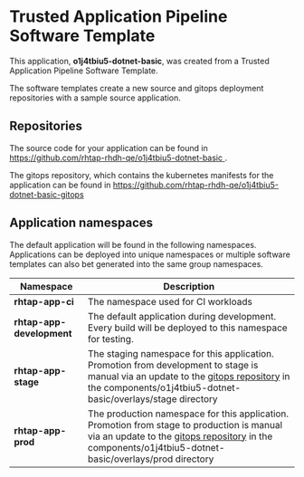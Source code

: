# Trusted Application Pipeline Software Template

This application, **o1j4tbiu5-dotnet-basic**, was created from a Trusted Application Pipeline Software Template.

The software templates create a new source and gitops deployment repositories with a sample source application. 

## Repositories

The source code for your application can be found in [https://github.com/rhtap-rhdh-qe/o1j4tbiu5-dotnet-basic ](https://github.com/rhtap-rhdh-qe/o1j4tbiu5-dotnet-basic ).
 
The gitops repository, which contains the kubernetes manifests for the application can be found in 
[https://github.com/rhtap-rhdh-qe/o1j4tbiu5-dotnet-basic-gitops ](https://github.com/rhtap-rhdh-qe/o1j4tbiu5-dotnet-basic-gitops ) 

## Application namespaces 

The default application will be found in the following namespaces. Applications can be deployed into unique namespaces or multiple software templates can also bet generated into the same group namespaces.  

|  Namespace   |  Description   |  
| -------- | -------- |
| **rhtap-app-ci** | The namespace used for CI workloads |
| **rhtap-app-development** | The default application during development. Every build will be deployed to this namespace for testing. |
| **rhtap-app-stage** | The staging namespace for this application. Promotion from development to stage is manual via an update to the [gitops repository](https://github.com/rhtap-rhdh-qe/o1j4tbiu5-dotnet-basic-gitops ) in the components/o1j4tbiu5-dotnet-basic/overlays/stage directory |
| **rhtap-app-prod** | The production namespace for this application. Promotion from stage to production is manual via an update to the [gitops repository](https://github.com/rhtap-rhdh-qe/o1j4tbiu5-dotnet-basic-gitops ) in the components/o1j4tbiu5-dotnet-basic/overlays/prod directory |